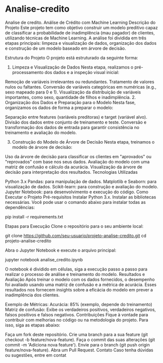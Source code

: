 # Analise-credito
Analise de credito.
Análise de Crédito com Machine Learning
Descrição do Projeto
Este projeto tem como objetivo construir um modelo preditivo capaz de classificar a probabilidade de inadimplência (mau pagador) de clientes, utilizando técnicas de Machine Learning. A análise foi dividida em três etapas principais: limpeza e visualização de dados, organização dos dados e construção de um modelo baseado em árvore de decisão.

Estrutura do Projeto
O projeto está estruturado da seguinte forma:

1. Limpeza e Visualização de Dados
Nesta etapa, realizamos o pré-processamento dos dados e a inspeção visual inicial:

Remoção de variáveis irrelevantes ou redundantes.
Tratamento de valores nulos ou faltantes.
Conversão de variáveis categóricas em numéricas (e.g., sexo mapeado para 0 e 1).
Visualização da distribuição de variáveis importantes, como sexo, quantidade de filhos e inadimplência.
2. Organização dos Dados e Preparação para o Modelo
Nesta fase, organizamos os dados de forma a preparar o modelo:

Separação entre features (variáveis preditoras) e target (variável alvo).
Divisão dos dados entre conjunto de treinamento e teste.
Conversão e transformação dos dados de entrada para garantir consistência no treinamento e avaliação do modelo.

3. Construção do Modelo de Árvore de Decisão
Nesta etapa, treinamos o modelo de árvore de decisão:

Uso da árvore de decisão para classificar os clientes em "aprovados" ou "reprovados" com base nos seus dados.
Avaliação do modelo com uma matriz de confusão e cálculo da acurácia.
Visualização da árvore de decisão para interpretação dos resultados.
Tecnologias Utilizadas

Python 3.x
Pandas: para manipulação de dados.
Matplotlib e Seaborn: para visualização de dados.
Scikit-learn: para construção e avaliação do modelo.
Jupyter Notebook: para desenvolvimento e execução do código.
Como Executar o Projeto
Pré-requisitos
Instalar Python 3.x.
Instalar as bibliotecas necessárias. Você pode usar o comando abaixo para instalar todas as dependências:

pip install -r requirements.txt

Etapas para Execução
Clone o repositório para o seu ambiente local:

git clone https://github.com/seu-usuario/projeto-analise-credito.git
cd projeto-analise-credito

Abra o Jupyter Notebook e execute o arquivo principal:

jupyter notebook analise_credito.ipynb

O notebook é dividido em células, siga a execução passo a passo para realizar o processo de análise e treinamento do modelo.
Resultados e Avaliação
Após treinar o modelo com os dados fornecidos, o desempenho foi avaliado usando uma matriz de confusão e a métrica de acurácia. Esses resultados nos fornecem insights sobre a eficácia do modelo em prever a inadimplência dos clientes.

Exemplo de Métricas:
Acurácia: 85% (exemplo, depende do treinamento)
Matriz de confusão: Exibe os verdadeiros positivos, verdadeiros negativos, falsos positivos e falsos negativos.
Contribuições
Fique à vontade para contribuir com melhorias no código ou na metodologia do projeto. Para isso, siga as etapas abaixo:

Faça um fork deste repositório.
Crie uma branch para a sua feature (git checkout -b feature/nova-feature).
Faça o commit das suas alterações (git commit -m 'Adiciona nova feature').
Envie para o branch (git push origin feature/nova-feature).
Abra um Pull Request.
Contato
Caso tenha dúvidas ou sugestões, entre em contat
